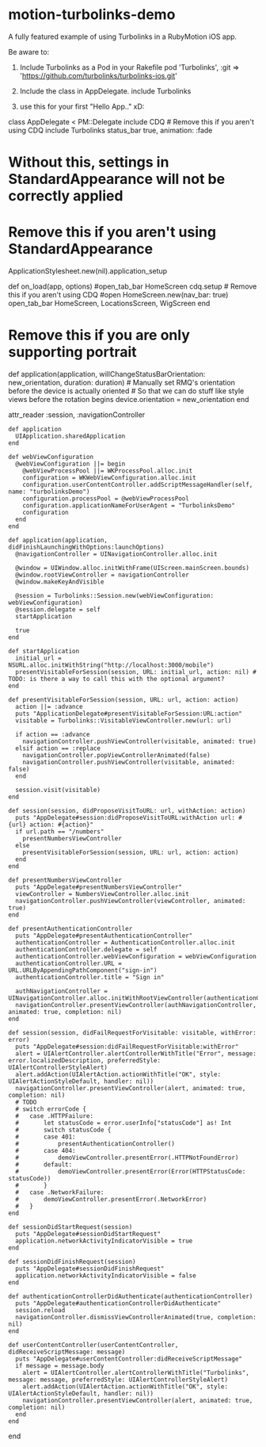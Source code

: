 # motion-turbolinks-demo
A fully featured example of using Turbolinks in a RubyMotion iOS app.



Be aware to:

 1) Include Turbolinks as a Pod in your Rakefile
 pod 'Turbolinks', :git => 'https://github.com/turbolinks/turbolinks-ios.git'
 
 2) Include the class in AppDelegate.
 include Turbolinks
 
 3) use this for your first "Hello App.." xD:
 
 
 class AppDelegate < PM::Delegate
  include CDQ # Remove this if you aren't using CDQ
  include Turbolinks
  status_bar true, animation: :fade
  
  # Without this, settings in StandardAppearance will not be correctly applied
  # Remove this if you aren't using StandardAppearance
  ApplicationStylesheet.new(nil).application_setup

  def on_load(app, options)
    #open_tab_bar HomeScreen
    cdq.setup # Remove this if you aren't using CDQ
    #open HomeScreen.new(nav_bar: true)
    open_tab_bar HomeScreen, LocationsScreen, WigScreen
  end


  # Remove this if you are only supporting portrait
  def application(application, willChangeStatusBarOrientation: new_orientation, duration: duration)
    # Manually set RMQ's orientation before the device is actually oriented
    # So that we can do stuff like style views before the rotation begins
    device.orientation = new_orientation
  end
  
  attr_reader :session, :navigationController

    def application
      UIApplication.sharedApplication
    end

    def webViewConfiguration
      @webViewConfiguration ||= begin
        @webViewProcessPool ||= WKProcessPool.alloc.init
        configuration = WKWebViewConfiguration.alloc.init
        configuration.userContentController.addScriptMessageHandler(self, name: "turbolinksDemo")
        configuration.processPool = @webViewProcessPool
        configuration.applicationNameForUserAgent = "TurbolinksDemo"
        configuration
      end
    end

    def application(application, didFinishLaunchingWithOptions:launchOptions)
      @navigationController = UINavigationController.alloc.init

      @window = UIWindow.alloc.initWithFrame(UIScreen.mainScreen.bounds)
      @window.rootViewController = navigationController
      @window.makeKeyAndVisible

      @session = Turbolinks::Session.new(webViewConfiguration: webViewConfiguration)
      @session.delegate = self
      startApplication

      true
    end
    
    def startApplication
      initial_url = NSURL.alloc.initWithString("http://localhost:3000/mobile")
      presentVisitableForSession(session, URL: initial_url, action: nil) # TODO: is there a way to call this with the optional argument?
    end

    def presentVisitableForSession(session, URL: url, action: action)
      action ||= :advance
      puts "ApplicationDelegate#presentVisitableForSession:URL:action"
      visitable = Turbolinks::VisitableViewController.new(url: url)

      if action == :advance
        navigationController.pushViewController(visitable, animated: true)
      elsif action == :replace
        navigationController.popViewControllerAnimated(false)
        navigationController.pushViewController(visitable, animated: false)
      end

      session.visit(visitable)
    end

    def session(session, didProposeVisitToURL: url, withAction: action)
      puts "AppDelegate#session:didProposeVisitToURL:withAction url: #{url} action: #{action}"
      if url.path == "/numbers"
        presentNumbersViewController
      else
        presentVisitableForSession(session, URL: url, action: action)
      end
    end

    def presentNumbersViewController
      puts "AppDelegate#presentNumbersViewController"
      viewController = NumbersViewController.alloc.init
      navigationController.pushViewController(viewController, animated: true)
    end

    def presentAuthenticationController
      puts "AppDelegate#presentAuthenticationController"
      authenticationController = AuthenticationController.alloc.init
      authenticationController.delegate = self
      authenticationController.webViewConfiguration = webViewConfiguration
      authenticationController.URL = URL.URLByAppendingPathComponent("sign-in")
      authenticationController.title = "Sign in"

      authNavigationController = UINavigationController.alloc.initWithRootViewController(authenticationController)
      navigationController.presentViewController(authNavigationController, animated: true, completion: nil)
    end

    def session(session, didFailRequestForVisitable: visitable, withError: error)
      puts "AppDelegate#session:didFailRequestForVisitable:withError"
      alert = UIAlertController.alertControllerWithTitle("Error", message: error.localizedDescription, preferredStyle: UIAlertControllerStyleAlert)
      alert.addAction(UIAlertAction.actionWithTitle("OK", style: UIAlertActionStyleDefault, handler: nil))
      navigationController.presentViewController(alert, animated: true, completion: nil)
      # TODO
      # switch errorCode {
      #   case .HTTPFailure:
      #       let statusCode = error.userInfo["statusCode"] as! Int
      #       switch statusCode {
      #       case 401:
      #           presentAuthenticationController()
      #       case 404:
      #           demoViewController.presentError(.HTTPNotFoundError)
      #       default:
      #           demoViewController.presentError(Error(HTTPStatusCode: statusCode))
      #       }
      #   case .NetworkFailure:
      #       demoViewController.presentError(.NetworkError)
      #   }
    end

    def sessionDidStartRequest(session)
      puts "AppDelegate#sessionDidStartRequest"
      application.networkActivityIndicatorVisible = true
    end

    def sessionDidFinishRequest(session)
      puts "AppDelegate#sessionDidFinishRequest"
      application.networkActivityIndicatorVisible = false
    end

    def authenticationControllerDidAuthenticate(authenticationController)
      puts "AppDelegate#authenticationControllerDidAuthenticate"
      session.reload
      navigationController.dismissViewControllerAnimated(true, completion: nil)
    end

    def userContentController(userContentController, didReceiveScriptMessage: message)
      puts "AppDelegate#userContentController:didReceiveScriptMessage"
      if message = message.body
        alert = UIAlertController.alertControllerWithTitle("Turbolinks", message: message, preferredStyle: UIAlertControllerStyleAlert)
        alert.addAction(UIAlertAction.actionWithTitle("OK", style: UIAlertActionStyleDefault, handler: nil))
        navigationController.presentViewController(alert, animated: true, completion: nil)
      end
    end
  
  
end

 
